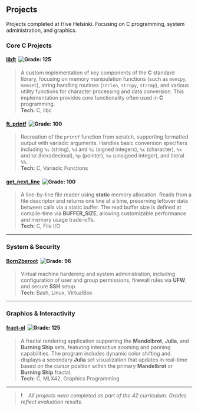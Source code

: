 ## Projects

Projects completed at Hive Helsinki. Focusing on C programming, system administration, and graphics.

### Core C Projects

#### [**libft**](https://github.com/usvapel/libft) &nbsp;![Grade: 125](https://img.shields.io/badge/Grade-125-brightgreen?style=plastic)
> A custom implementation of key components of the **C** standard library, focusing on memory manipulation functions (such as `memcpy`, `memset`), string handling routines (`strlen`, `strcpy`, `strcmp`), and various utility functions for character processing and data conversion. This implementation provides core functionality often used in **C** programming.  
**Tech:** C, libc

#### [**ft_printf**](https://github.com/usvapel/ft_printf) &nbsp;![Grade: 100](https://img.shields.io/badge/Grade-100-brightgreen?style=plastic)
> Recreation of the `printf` function from scratch, supporting formatted output with variadic arguments.
Handles basic conversion specifiers including `%s` (string), `%d` and `%i` (signed integers), `%c` (character), `%x` and `%X` (hexadecimal), `%p` (pointer), `%u` (unsigned integer), and literal `%%`.  
**Tech:** C, Variadic Functions

#### [**get_next_line**](https://github.com/usvapel/get_next_line) &nbsp;![Grade: 100](https://img.shields.io/badge/Grade-100-brightgreen?style=plastic)
> A line-by-line file reader using **static** memory allocation.
Reads from a file descriptor and returns one line at a time, preserving leftover data between calls via a static buffer.
The read buffer size is defined at compile-time via **BUFFER_SIZE**, allowing customizable performance and memory usage trade-offs.  
**Tech:** C, File I/O

---

### System & Security

#### [**Born2beroot**](https://github.com/usvapel/born2beroot) &nbsp;![Grade: 96](https://img.shields.io/badge/Grade-96-brightgreen?style=plastic)
> Virtual machine hardening and system administration, including configuration of user and group permissions, firewall rules via **UFW**, and secure **SSH** setup.  
**Tech:** Bash, Linux, VirtualBox

---

### Graphics & Interactivity

#### [**fract-ol**](https://github.com/usvapel/fract-ol) &nbsp;![Grade: 125](https://img.shields.io/badge/Grade-125-brightgreen?style=plastic)
> A fractal rendering application supporting the **Mandelbrot**, **Julia**, and **Burning Ship** sets, featuring interactive zooming and panning capabilities.
The program includes dynamic color shifting and displays a secondary **Julia** set visualization that updates in real-time based on the cursor position within the primary **Mandelbrot** or **Burning Ship** fractal.  
**Tech:** C, MLX42, Graphics Programming

---

> **!** &nbsp;&nbsp; *All projects were completed as part of the 42 curriculum. Grades reflect evaluation results.*  
